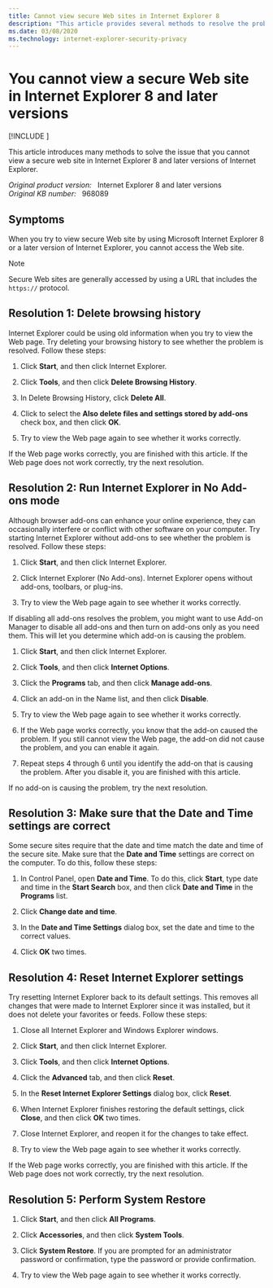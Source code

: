 ```yaml
---
title: Cannot view secure Web sites in Internet Explorer 8
description: "This article provides several methods to resolve the problem of secure Web sites (https://) not displaying in Internet Explorer 8 and later versions of Internet Explorer."
ms.date: 03/08/2020
ms.technology: internet-explorer-security-privacy
---
```

# You cannot view a secure Web site in Internet Explorer 8 and later versions

[!INCLUDE [](../../../includes/browsers-important.md)]

This article introduces many methods to solve the issue that you cannot view a secure web site in Internet Explorer 8 and later versions of Internet Explorer.

_Original product version:_ &nbsp; Internet Explorer 8 and later versions  
_Original KB number:_ &nbsp; 968089

## Symptoms

When you try to view secure Web site by using Microsoft Internet Explorer 8 or a later version of Internet Explorer, you cannot access the Web site.

> [!NOTE]
> Secure Web sites are generally accessed by using a URL that includes the `https://` protocol.

## Resolution 1: Delete browsing history

Internet Explorer could be using old information when you try to view the Web page. Try deleting your browsing history to see whether the problem is resolved. Follow these steps:

1. Click **Start**, and then click Internet Explorer.

2. Click **Tools**, and then click **Delete Browsing History**.

3. In Delete Browsing History, click **Delete All**.

4. Click to select the **Also delete files and settings stored by add-ons** check box, and then click **OK**.

5. Try to view the Web page again to see whether it works correctly.

If the Web page works correctly, you are finished with this article. If the Web page does not work correctly, try the next resolution.

## Resolution 2: Run Internet Explorer in No Add-ons mode

Although browser add-ons can enhance your online experience, they can occasionally interfere or conflict with other software on your computer. Try starting Internet Explorer without add-ons to see whether the problem is resolved. Follow these steps:

1. Click **Start**, and then click Internet Explorer.

2. Click Internet Explorer (No Add-ons). Internet Explorer opens without add-ons, toolbars, or plug-ins.

3. Try to view the Web page again to see whether it works correctly.

If disabling all add-ons resolves the problem, you might want to use Add-on Manager to disable all add-ons and then turn on add-ons only as you need them. This will let you determine which add-on is causing the problem.

1. Click **Start**, and then click Internet Explorer.

2. Click **Tools**, and then click **Internet Options**.

3. Click the **Programs** tab, and then click **Manage add-ons**.

4. Click an add-on in the Name list, and then click **Disable**.

5. Try to view the Web page again to see whether it works correctly.

6. If the Web page works correctly, you know that the add-on caused the problem. If you still cannot view the Web page, the add-on did not cause the problem, and you can enable it again.

7. Repeat steps 4 through 6 until you identify the add-on that is causing the problem. After you disable it, you are finished with this article.

If no add-on is causing the problem, try the next resolution.

## Resolution 3: Make sure that the Date and Time settings are correct

Some secure sites require that the date and time match the date and time of the secure site. Make sure that the **Date and Time** settings are correct on the computer. To do this, follow these steps:

1. In Control Panel, open **Date and Time**. To do this, click **Start**, type date and time in the **Start Search** box, and then click **Date and Time** in the **Programs** list.

2. Click **Change date and time**.

3. In the **Date and Time Settings** dialog box, set the date and time to the correct values.

4. Click **OK** two times.

## Resolution 4: Reset Internet Explorer settings

Try resetting Internet Explorer back to its default settings. This removes all changes that were made to Internet Explorer since it was installed, but it does not delete your favorites or feeds. Follow these steps:

1. Close all Internet Explorer and Windows Explorer windows.

2. Click **Start**, and then click Internet Explorer.

3. Click **Tools**, and then click **Internet Options**.

4. Click the **Advanced** tab, and then click **Reset**.

5. In the **Reset Internet Explorer Settings** dialog box, click **Reset**.

6. When Internet Explorer finishes restoring the default settings, click **Close**, and then click **OK** two times.

7. Close Internet Explorer, and reopen it for the changes to take effect.

8. Try to view the Web page again to see whether it works correctly.

If the Web page works correctly, you are finished with this article. If the Web page does not work correctly, try the next resolution.

## Resolution 5: Perform System Restore

1. Click **Start**, and then click **All Programs**.

2. Click **Accessories**, and then click **System Tools**.

3. Click **System Restore**. If you are prompted for an administrator password or confirmation, type the password or provide confirmation.

4. Try to view the Web page again to see whether it works correctly.
